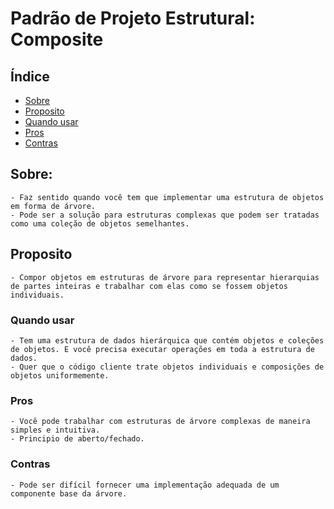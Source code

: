 # Padrão de Projeto Estrutural: Composite
## Índice
- [Sobre](#sobre)
- [Proposito](#proposito)
- [Quando usar](#quando-usar)
- [Pros](#pros)
- [Contras](#contras)

## Sobre:
    - Faz sentido quando você tem que implementar uma estrutura de objetos em forma de árvore.
    - Pode ser a solução para estruturas complexas que podem ser tratadas como uma coleção de objetos semelhantes.

## Proposito
    - Compor objetos em estruturas de árvore para representar hierarquias de partes inteiras e trabalhar com elas como se fossem objetos individuais.

### Quando usar
    - Tem uma estrutura de dados hierárquica que contém objetos e coleções de objetos. E você precisa executar operações em toda a estrutura de dados.
    - Quer que o código cliente trate objetos individuais e composições de objetos uniformemente.

### Pros
    - Você pode trabalhar com estruturas de árvore complexas de maneira simples e intuitiva.
    - Principio de aberto/fechado.

### Contras
    - Pode ser difícil fornecer uma implementação adequada de um componente base da árvore.